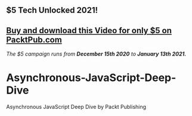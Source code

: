 ## $5 Tech Unlocked 2021!
[Buy and download this Video for only $5 on PacktPub.com](https://www.packtpub.com/product/asynchronous-javascript-deep-dive-video/9781800202665)
-----
*The $5 campaign         runs from __December 15th 2020__ to __January 13th 2021.__*

# Asynchronous-JavaScript-Deep-Dive
Asynchronous JavaScript Deep Dive by Packt Publishing
